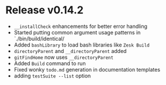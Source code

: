 # Release v0.14.2

- `__installCheck` enhancements for better error handling
- Started putting common argument usage patterns in `./bin/build/identical/
- Added `bashLibrary` to load bash libraries like `Zesk Build`
- `directoryParent` and `__directoryParent` added
- `gitFindHome` now uses `__directoryParent`
- Added `Build` command to run
- Fixed wonky `todo.md` generation in documentation templates
- adding `testSuite --list` option
